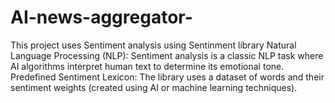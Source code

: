 # AI-news-aggregator-
This project uses Sentiment analysis using Sentinment library 
Natural Language Processing (NLP):
  Sentiment analysis is a classic NLP task where AI algorithms interpret human text to determine its emotional tone.
Predefined Sentiment Lexicon:
  The library uses a dataset of words and their sentiment weights (created using AI or machine learning techniques).
